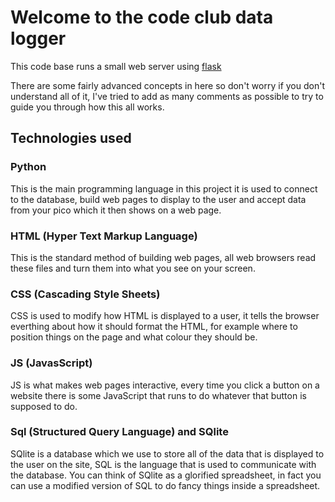 # Welcome to the code club data logger 
This code base runs a small web server using [flask](https://flask.palletsprojects.com/en/stable/)

There are some fairly advanced concepts in here so don't worry if you don't understand all of it, I've tried to add as many comments as possible to try to guide you through how this all works. 

## Technologies used 
### Python
This is the main programming language in this project it is used to connect to the database, build web pages to display to the user and accept data from your pico which it then shows on a web page.

### HTML (Hyper Text Markup Language)
This is the standard method of building web pages, all web browsers read these files and turn them into what you see on your screen.

### CSS (Cascading Style Sheets)
CSS is used to modify how HTML is displayed to a user, it tells the browser everthing about how it should format the HTML, for example where to position things on the page and what colour they should be.

### JS (JavasScript)
JS is what makes web pages interactive, every time you click a button on a website there is some JavaScript that runs to do whatever that button is supposed to do. 

### Sql (Structured Query Language) and SQlite
SQlite is a database which we use to store all of the data that is displayed to the user on the site, SQL is the language that is used to communicate with the database. You can think of SQlite as a glorified spreadsheet, in fact you can use a modified version of SQL to do fancy things inside a spreadsheet. 